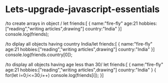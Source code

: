 # Lets-upgrade-javascript-essentials

/to create arrays in object /
let friends:[
{
  name:"fire-fly"
  age:21
  hobbies:["reading","writing articles",drawing"]
  country:"India"
}]
console.log(friends);

/to diplay all objects having country India/let friends:[
{
  name:"fire-fly"
  age:21
  hobbies:["reading","writing articles",drawing"]
  country:"India"
}]
console.log(friends.country[0]);

/to display all objects having age less than 30/
let friends:[
{
  name:"fire-fly"
  age:21
  hobbies:["reading","writing articles",drawing"]
  country:"India"
}
{
for(let i=0;i<=30;i++)
console.log(friends[i]);
}]


